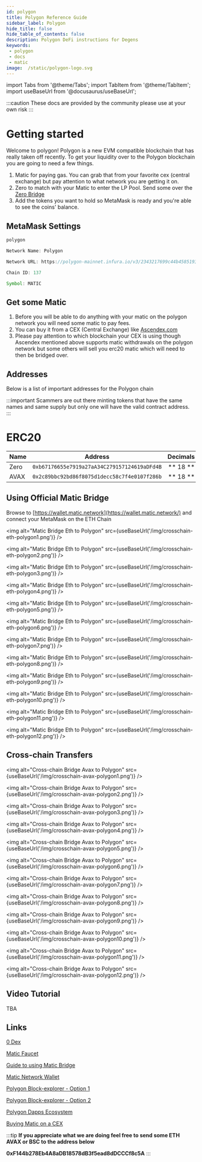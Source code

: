 ```yaml
---
id: polygon 
title: Polygon Reference Guide
sidebar_label: Polygon 
hide_title: false
hide_table_of_contents: false
description: Polygon DeFi instructions for Degens
keywords: 
 - polygon
 - docs
 - matic
image:  /static/polygon-logo.svg
---
```

import Tabs from '@theme/Tabs';
import TabItem from '@theme/TabItem';
import useBaseUrl from '@docusaurus/useBaseUrl';

:::caution
These docs are provided by the community please use at your own risk
:::

# Getting started

Welcome to polygon! Polygon is a new EVM compatible blockchain that has really taken off recently. To get your liquidity over to the Polygon blockchain you are going to need a few things.

1. Matic for paying gas. You can grab that from your favorite cex (central exchange) but pay attention to what network you are getting it on.
1. Zero to match with your Matic to enter the LP Pool. Send some over the [Zero Bridge](https://app.0.exchange/#/transfer)
1. Add the tokens you want to hold so MetaMask is ready and you're able to see the coins' balance. 

## MetaMask Settings

```javascript
polygon

Network Name: Polygon

Network URL: https://polygon-mainnet.infura.io/v3/2343217699c44b45851935789f1f89e6

Chain ID: 137

Symbol: MATIC
```

## Get some Matic
1. Before you will be able to do anything with your matic on the polygon network you will need some matic to pay fees.
1. You can buy it from a CEX (Central Exchange) like [Ascendex.com](https://ascendex.com/en/basic/cashtrade-spottrading/usdt/matic)
1. Please pay attention to which blockchain your CEX is using though Ascendex mentioned above supports matic withdrawals on the polygon network but some others will sell you erc20 matic which will need to then be bridged over.

## Addresses
Below is a list of important addresses for the Polygon chain

:::important
Scammers are out there minting tokens that have the same names and same supply but only one will have the valid contract address.  
:::


# ERC20
|       Name    |       Address                                 |       Decimals        |
| ------------- |       :-----------:                           |       -----:          |
| Zero          | `0xb67176655e7919a27aA34C279157124619aDFd4B`  |        ** 18 **       |
| AVAX          | `0x2c89bbc92bd86f8075d1decc58c7f4e0107f286b`  |        ** 18 **       |


## Using Official Matic Bridge
Browse to [https://wallet.matic.network](https://wallet.matic.network/) and connect your MetaMask on the ETH Chain

<img alt="Matic Bridge Eth to Polygon" src={useBaseUrl('/img/crosschain-eth-polygon1.png')} />

<img alt="Matic Bridge Eth to Polygon" src={useBaseUrl('/img/crosschain-eth-polygon2.png')} />

<img alt="Matic Bridge Eth to Polygon" src={useBaseUrl('/img/crosschain-eth-polygon3.png')} />

<img alt="Matic Bridge Eth to Polygon" src={useBaseUrl('/img/crosschain-eth-polygon4.png')} />

<img alt="Matic Bridge Eth to Polygon" src={useBaseUrl('/img/crosschain-eth-polygon5.png')} />

<img alt="Matic Bridge Eth to Polygon" src={useBaseUrl('/img/crosschain-eth-polygon6.png')} />

<img alt="Matic Bridge Eth to Polygon" src={useBaseUrl('/img/crosschain-eth-polygon7.png')} />

<img alt="Matic Bridge Eth to Polygon" src={useBaseUrl('/img/crosschain-eth-polygon8.png')} />

<img alt="Matic Bridge Eth to Polygon" src={useBaseUrl('/img/crosschain-eth-polygon9.png')} />

<img alt="Matic Bridge Eth to Polygon" src={useBaseUrl('/img/crosschain-eth-polygon10.png')} />

<img alt="Matic Bridge Eth to Polygon" src={useBaseUrl('/img/crosschain-eth-polygon11.png')} />

<img alt="Matic Bridge Eth to Polygon" src={useBaseUrl('/img/crosschain-eth-polygon12.png')} />



## Cross-chain Transfers
<img alt="Cross-chain Bridge Avax to Polygon" src={useBaseUrl('/img/crosschain-avax-polygon1.png')} />

<img alt="Cross-chain Bridge Avax to Polygon" src={useBaseUrl('/img/crosschain-avax-polygon2.png')} />

<img alt="Cross-chain Bridge Avax to Polygon" src={useBaseUrl('/img/crosschain-avax-polygon3.png')} />

<img alt="Cross-chain Bridge Avax to Polygon" src={useBaseUrl('/img/crosschain-avax-polygon4.png')} />

<img alt="Cross-chain Bridge Avax to Polygon" src={useBaseUrl('/img/crosschain-avax-polygon5.png')} />

<img alt="Cross-chain Bridge Avax to Polygon" src={useBaseUrl('/img/crosschain-avax-polygon6.png')} />

<img alt="Cross-chain Bridge Avax to Polygon" src={useBaseUrl('/img/crosschain-avax-polygon7.png')} />

<img alt="Cross-chain Bridge Avax to Polygon" src={useBaseUrl('/img/crosschain-avax-polygon8.png')} />

<img alt="Cross-chain Bridge Avax to Polygon" src={useBaseUrl('/img/crosschain-avax-polygon9.png')} />

<img alt="Cross-chain Bridge Avax to Polygon" src={useBaseUrl('/img/crosschain-avax-polygon10.png')} />

<img alt="Cross-chain Bridge Avax to Polygon" src={useBaseUrl('/img/crosschain-avax-polygon11.png')} />

<img alt="Cross-chain Bridge Avax to Polygon" src={useBaseUrl('/img/crosschain-avax-polygon12.png')} />



## Video Tutorial

TBA

## Links
[0 Dex](https://0.exchange)

[Matic Faucet](https://faucet.matic.network/)

[Guide to using Matic Bridge](https://medium.com/stakingbits/guide-to-using-the-matic-bridge-to-bridge-tokens-from-ethereum-to-polygon-c3e66cf3d334)

[Matic Network Wallet](https://wallet.matic.network/)

[Polygon Block-explorer - Option 1](https://polygon-explorer-mainnet.chainstacklabs.com/)

[Polygon Block-explorer - Option 2](https://explorer-mainnet.maticvigil.com/)

[Polygon Dapps Ecosystem](https://awesomepolygon.com/dapps/)

[Buying Matic on a CEX](https://ascendex.com/en/basic/cashtrade-spottrading/usdt/matic)

:::tip
**If you appreciate what we are doing feel free to send some ETH AVAX or BSC to the address below**

**0xF144b278Eb4A8aDB18578dB3f5ead8dDCCCf8c5A**
:::